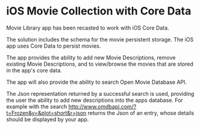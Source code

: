 # iOS Movie Collection with Core Data

Movie Library app has been recasted to work with iOS Core Data. 

The solution includes the schema for the movie persistent storage. The iOS app uses Core Data to persist movies. 

The app provides the ability to add new Movie Descriptions, remove existing Movie Descriptions, and to view/browse the movies that are stored in the app's core data. 

The app will also provide the ability to search Open Movie Database API. 

The Json representation returned by a successful search is used, providing the user the ability to add new descriptions into the apps database. For example with the search http://www.omdbapi.com/?t=Frozen&y=&plot=short&r=json returns the Json of an entry, whose details should be displayed by your app. 